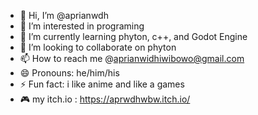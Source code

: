 - 👋 Hi, I’m @aprianwdh
- 👀 I’m interested in programing
- 🌱 I’m currently learning phyton, c++, and Godot Engine
- 💞️ I’m looking to collaborate on phyton
- 📫 How to reach me @aprianwidhiwibowo@gmail.com
- 😄 Pronouns: he/him/his
- ⚡ Fun fact: i like  anime and like a games
- 🎮 my itch.io : https://aprwdhwbw.itch.io/

<!---
aprianwdh/aprianwdh is a ✨ special ✨ repository because its `README.md` (this file) appears on your GitHub profile.
You can click the Preview link to take a look at your changes.
--->
